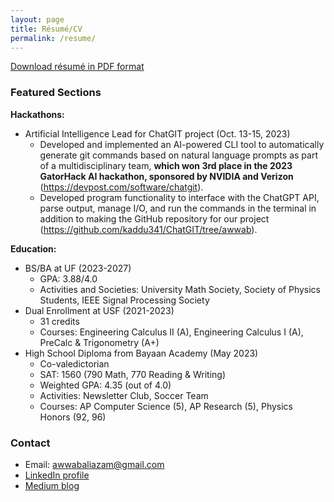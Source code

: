 ```yaml
---
layout: page
title: Résumé/CV
permalink: /resume/
---
```


[Download résumé in PDF format](/assets/Awwab_Azam_Resume.pdf)

### Featured Sections

**Hackathons:**

- Artificial Intelligence Lead for ChatGIT project (Oct. 13-15, 2023)
  - Developed and implemented an AI-powered CLI tool to
automatically generate git commands based on natural language
prompts as part of a multidisciplinary team, **which won 3rd place
in the 2023 GatorHack AI hackathon, sponsored by NVIDIA
and Verizon** (<https://devpost.com/software/chatgit>).
  - Developed program functionality to interface with the ChatGPT
API, parse output, manage I/O, and run the commands in the
terminal in addition to making the GitHub repository for our
project (<https://github.com/kaddu341/ChatGIT/tree/awwab>).

**Education:**

- BS/BA at UF (2023-2027)
  - GPA: 3.88/4.0
  - Activities and Societies: University Math Society, Society of Physics Students, IEEE Signal Processing Society
- Dual Enrollment at USF (2021-2023)
  - 31 credits
  - Courses: Engineering Calculus II (A), Engineering Calculus I (A), PreCalc & Trigonometry (A+)
- High School Diploma from Bayaan Academy (May 2023)
  - Co-valedictorian
  - SAT: 1560 (790 Math, 770 Reading & Writing)
  - Weighted GPA: 4.35 (out of 4.0)
  - Activities: Newsletter Club, Soccer Team
  - Courses: AP Computer Science (5), AP Research (5), Physics Honors (92, 96)

### Contact

- Email: <awwabaliazam@gmail.com>
- [LinkedIn profile](https://www.linkedin.com/in/awwab-ali-azam-101a4b257/)
- [Medium blog](https://medium.com/@awwabaliazam)
